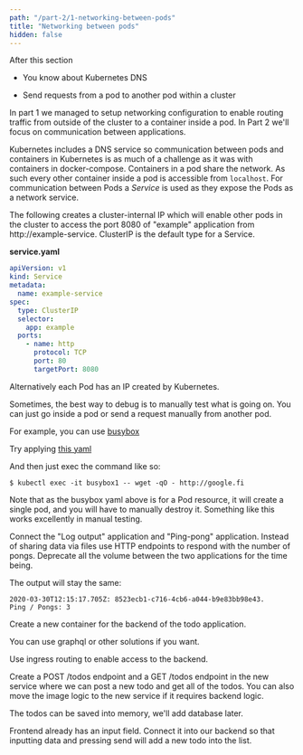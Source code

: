```yaml
---
path: "/part-2/1-networking-between-pods"
title: "Networking between pods"
hidden: false
---
```


<text-box variant='learningObjectives' name='Learning Objectives'>

After this section

- You know about Kubernetes DNS

- Send requests from a pod to another pod within a cluster

</text-box>

In part 1 we managed to setup networking configuration to enable routing traffic from outside of the cluster to a container inside a pod. In Part 2 we'll focus on communication between applications.

Kubernetes includes a DNS service so communication between pods and containers in Kubernetes is as much of a challenge as it was with containers in docker-compose. Containers in a pod share the network. As such every other container inside a pod is accessible from `localhost`. For communication between Pods a _Service_ is used as they expose the Pods as a network service.

The following creates a cluster-internal IP which will enable other pods in the cluster to access the port 8080 of "example" application from http://example-service. ClusterIP is the default type for a Service.

**service.yaml**

```yaml
apiVersion: v1
kind: Service
metadata:
  name: example-service
spec:
  type: ClusterIP
  selector:
    app: example
  ports:
    - name: http
      protocol: TCP
      port: 80
      targetPort: 8080
```

Alternatively each Pod has an IP created by Kubernetes.

<text-box name="Debugging hint" variant="hint">

Sometimes, the best way to debug is to manually test what is going on. You can just go inside a pod or send a request manually from another pod.

For example, you can use [busybox](https://en.wikipedia.org/wiki/BusyBox)

Try applying [this yaml](https://raw.githubusercontent.com/kubernetes/kubernetes/master/hack/testdata/recursive/pod/pod/busybox.yaml)

And then just exec the command like so:

```
$ kubectl exec -it busybox1 -- wget -qO - http://google.fi
```

Note that as the busybox yaml above is for a Pod resource, it will create a single pod, and you will have to manually destroy it. Something like this works excellently in manual testing.

</text-box>

<exercise name='Exercise 2.01: Connecting pods'>

Connect the "Log output" application and "Ping-pong" application. Instead of sharing data via files use HTTP endpoints to respond with the number of pongs. Deprecate all the volume between the two applications for the time being.

The output will stay the same:

```
2020-03-30T12:15:17.705Z: 8523ecb1-c716-4cb6-a044-b9e83bb98e43.
Ping / Pongs: 3
```

</exercise>

<exercise name='Exercise 2.02: Project v1.0'>

Create a new container for the backend of the todo application.

You can use graphql or other solutions if you want.

Use ingress routing to enable access to the backend.

Create a POST /todos endpoint and a GET /todos endpoint in the new service where we can post a new todo and get all of the todos. You can also move the image logic to the new service if it requires backend logic.

The todos can be saved into memory, we'll add database later.

Frontend already has an input field. Connect it into our backend so that inputting data and pressing send will add a new todo into the list.

</exercise>

<quiz id="f898b7ea-47a3-49ec-aedf-eb126e8eccb6"></quiz>
